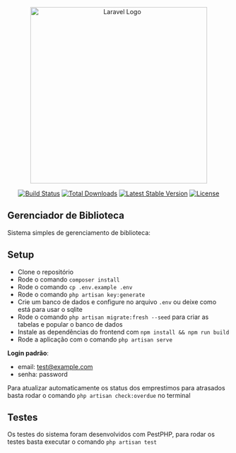<p align="center"><a href="https://laravel.com" target="_blank"><img src="https://raw.githubusercontent.com/laravel/art/master/logo-lockup/5%20SVG/2%20CMYK/1%20Full%20Color/laravel-logolockup-cmyk-red.svg" width="400" alt="Laravel Logo"></a></p>

<p align="center">
<a href="https://github.com/laravel/framework/actions"><img src="https://github.com/laravel/framework/workflows/tests/badge.svg" alt="Build Status"></a>
<a href="https://packagist.org/packages/laravel/framework"><img src="https://img.shields.io/packagist/dt/laravel/framework" alt="Total Downloads"></a>
<a href="https://packagist.org/packages/laravel/framework"><img src="https://img.shields.io/packagist/v/laravel/framework" alt="Latest Stable Version"></a>
<a href="https://packagist.org/packages/laravel/framework"><img src="https://img.shields.io/packagist/l/laravel/framework" alt="License"></a>
</p>

## Gerenciador de Biblioteca

Sistema simples de gerenciamento de biblioteca:

## Setup

- Clone o repositório
- Rode o comando `composer install`
- Rode o comando `cp .env.example .env`
- Rode o comando `php artisan key:generate`
- Crie um banco de dados e configure no arquivo `.env` ou deixe como está para usar o sqlite
- Rode o comando `php artisan migrate:fresh --seed` para criar as tabelas e popular o banco de dados
- Instale as dependências do frontend com `npm install && npm run build`
- Rode a aplicação com o comando `php artisan serve`

**Login padrão**:
- email: test@example.com
- senha: password

Para atualizar automaticamente os status dos emprestimos para atrasados basta rodar o comando `php artisan check:overdue` no terminal

## Testes

Os testes do sistema foram desenvolvidos com PestPHP, para rodar os testes basta executar o comando 
`php artisan test`

